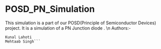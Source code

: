 # POSD_PN_Simulation

This simulation is a part of our POSD(Principle of Semiconductor Devices) project. It is a simulation of a PN Junction diode .
\n
Authors:-
```Ayush Singhania
Kunal Lahoti
Mehtaab Singh```
